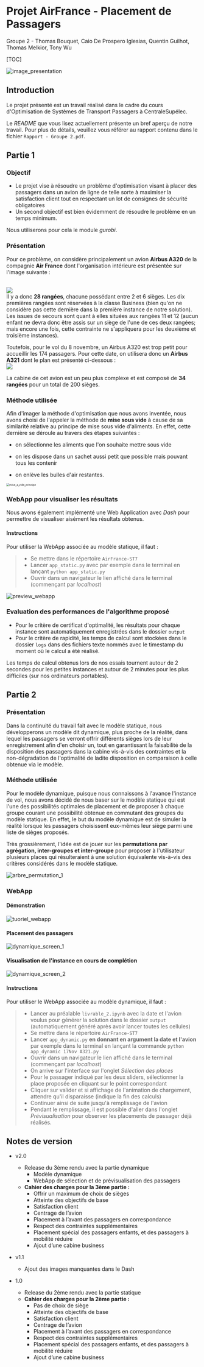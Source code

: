 # Projet AirFrance - Placement de Passagers
Groupe 2 - Thomas Bouquet, Caio De Prospero Iglesias, Quentin Guilhot, Thomas Melkior, Tony Wu

[TOC]

![image_presentation](assets/image_presentation.png)



## Introduction

Le projet présenté est un travail réalisé dans le cadre du cours d'Optimisation de Systèmes de Transport Passagers à CentraleSupélec.

Le *README* que vous lisez actuellement présente un bref aperçu de notre travail. Pour plus de détails, veuillez vous référer au rapport contenu dans le fichier `Rapport - Groupe 2.pdf`.



## Partie 1

### Objectif

- Le projet vise à résoudre un problème d'optimisation visant à placer des passagers dans un avion de ligne de telle sorte à maximiser la satisfaction client tout en respectant un lot de consignes de sécurité obligatoires
- Un second objectif est bien évidemment de résoudre le problème en un temps minimum.



Nous utiliserons pour cela le module *gurobi*.
​
​

### Présentation

Pour ce problème, on considère principalement un avion <strong>Airbus A320</strong> de la compagnie <strong>Air France</strong> dont l'organisation intérieure est présentée sur l'image suivante :

<br>
<img src='cabineA320AF.jpg'>
<br>
Il y a donc <strong>28 rangées</strong>, chacune possédant entre 2 et 6 sièges. Les dix premières rangées sont réservées à la classe Business (bien qu'on ne considère pas cette dernière dans la première instance de notre solution). Les issues de secours sont quant à elles situées aux rangées 11 et 12 (aucun enfant ne devra donc être assis sur un siège de l'une de ces deux rangées; mais encore une fois, cette contrainte ne s'appliquera pour les deuxième et troisième instances).



Toutefois, pour le vol du 8 novembre, un Airbus A320 est trop petit pour accueillir les 174 passagers. Pour cette date, on utilisera donc un <strong>Airbus A321</strong> dont le plan est présenté ci-dessous :
<br>
<img src='cabineA321AF.jpg'>
<br>

La cabine de cet avion est un peu plus complexe et est composé de <strong>34 rangées</strong> pour un total de 200 sièges.



### Méthode utilisée

Afin d'imager la méthode d'optimisation que nous avons inventée, nous avons choisi de l'appeler la méthode de **mise sous vide** à cause de sa similarité relative au principe de mise sous vide d'aliments. En effet, cette dernière se déroule au travers des étapes suivantes :

- on sélectionne les aliments que l'on souhaite mettre sous vide

- on les dispose dans un sachet aussi petit que possible mais pouvant tous les contenir

- on enlève les bulles d'air restantes.

  

<img src="assets/mise_a_vide_principe.jpg" alt="mise_a_vide_principe" style="zoom:50%;" />





### WebApp pour visualiser les résultats

Nous avons également implémenté une Web Application avec *Dash* pour permettre de visualiser aisément les résultats obtenus.



#### Instructions

Pour utiliser la WebApp associée au modèle statique, il faut :

> - Se mettre dans le répertoire `AirFrance-ST7`
> - Lancer `app_static.py` avec par exemple dans le terminal en lançant `python app_static.py`
> - Ouvrir dans un navigateur le lien affiché dans le terminal (commençant par *localhost*)



![preview_webapp](assets/statique_screen_preview.png)



### Evaluation des performances de l'algorithme proposé

- Pour le critère de certificat d'optimalité, les résultats pour chaque instance sont automatiquement enregistrées dans le dossier `output`
- Pour le critère de rapidité, les temps de calcul sont stockées dans le dossier `logs` dans des fichiers texte nommés avec le timestamp du moment où le calcul a été réalisé.



Les temps de calcul obtenus lors de nos essais tournent autour de 2 secondes pour les petites instances et autour de 2 minutes pour les plus difficiles (sur nos ordinateurs portables).





## Partie 2

### Présentation

Dans la continuité du travail fait avec le modèle statique, nous développerons un modèle dit dynamique, plus proche de la réalité, dans lequel les passagers se verront offrir différents sièges lors de leur enregistrement afin d'en choisir un, tout en garantissant la faisabilité de la disposition des passagers dans la cabine vis-à-vis des contraintes et la non-dégradation de l'optimalité de ladite disposition en comparaison à celle obtenue via le modèle.



### Méthode utilisée

Pour le modèle dynamique, puisque nous connaissons à l'avance l'instance de vol, nous avons décidé de nous baser sur le modèle statique qui est l'une des possibilités optimales de placement et de proposer à chaque groupe courant une possibilité obtenue en commutant des groupes du modèle statique. En effet, le but du modèle dynamique est de simuler la réalité lorsque les passagers choisissent eux-mêmes leur siège parmi une liste de sièges proposés.

Très grossièrement, l'idée est de jouer sur les **permutations par agrégation, inter-groupes et inter-groupe** pour proposer à l'utilisateur plusieurs places qui résulteraient à une solution équivalente vis-à-vis des critères considérés dans le modèle statique.

![arbre_permutation_1](assets/arbre_permutation_1.png)







### WebApp

#### Démonstration

![tuoriel_webapp](assets/tuoriel_webapp.gif)



#### Placement des passagers

![dynamique_screen_1](assets/dynamique_screen_1.png)

#### Visualisation de l'instance en cours de complétion

![dynamique_screen_2](assets/dynamique_screen_2.png)



#### Instructions

Pour utiliser le WebApp associée au modèle dynamique, il faut :

> - Lancer au préalable `livrable_2.ipynb` avec la date et l'avion voulus pour générer la solution dans le dossier `output` (automatiquement généré après avoir lancer toutes les cellules)
> - Se mettre dans le répertoire `AirFrance-ST7`
> - Lancer `app_dynamic.py` **en donnant en argument la date et l'avion** par exemple dans le terminal en lançant la commande `python app_dynamic 17Nov A321.py`
> - Ouvrir dans un navigateur le lien affiché dans le terminal (commençant par *localhost*)
> - On arrive sur l'interface sur l'onglet *Sélection des places*
> - Pour le passager indiqué par les deux sliders, sélectionner la place proposée en cliquant sur le point correspondant
> - Cliquer sur valider et si affichage de l'animation de chargement, attendre qu'il disparaisse (indique la fin des calculs)
> - Continuer ainsi de suite jusqu'à remplissage de l'avion
> - Pendant le remplissage, il est possible d'aller dans l'onglet *Prévisualisation* pour observer les placements de passager déjà réalisés.



## Notes de version

- v2.0
  - Release du 3ème rendu avec la partie dynamique
    - Modèle dynamique
    - WebApp de sélection et de prévisualisation des passagers
  - **Cahier des charges pour la 3ème partie :**
    - Offrir un maximum de choix de sièges
    - Atteinte des objectifs de base
    - Satisfaction client
    - Centrage de l’avion
    - Placement à l’avant des passagers en correspondance
    - Respect des contraintes supplémentaires
    - Placement spécial des passagers enfants, et des passagers à
    mobilité réduire
    - Ajout d’une cabine business
  
- v1.1
  - Ajout des images manquantes dans le Dash
- 1.0
  - Release du 2ème rendu avec la partie statique
  - **Cahier des charges pour la 2ème partie :**
    - Pas de choix de siège
    - Atteinte des objectifs de base
    - Satisfaction client
    - Centrage de l’avion
    - Placement à l’avant des passagers en correspondance
    - Respect des contraintes supplémentaires
    - Placement spécial des passagers enfants, et des passagers à mobilité réduire
    - Ajout d’une cabine business